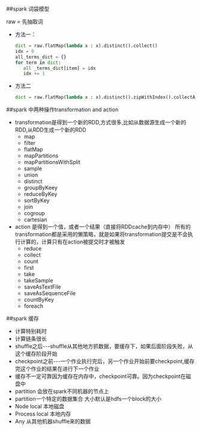 ##spark 词袋模型

raw = 先抽取词

* 方法一：
  ```python
  dict = raw.flatMap(lambda x : x).distinct().collect()
  idx = 0
  all_terms_dict = {}
  for term in dict:
     all _terms_dict[item] = idx
     idx += 1
  ```
  
* 方法二
  ```python
  dict = raw.flatMap(lambda x : x).distinct().zipWithIndex().collectAsMap()
  ```

##spark 中两种操作transformation and action

  * transformation是得到一个新的RDD,方式很多,比如从数据源生成一个新的RDD,从RDD生成一个新的RDD
    * map 
    * filter
    * flatMap
    * mapPartitions
    * mapPartitionsWithSplit 
    * sample 
    * union 
    * distinct 
    * groupByKeey 
    * reduceByKey 
    * sortByKey 
    * join 
    * cogroup 
    * cartesian
  * action 是得到一个值，或者一个结果（直接将RDDcache到内存中）
所有的transformation都是采用的懒策略，就是如果将transformation提交是不会执行计算的，计算只有在action被提交时才被触发
    * reduce 
    * collect 
    * count 
    * first 
    * take 
    * takeSample 
    * saveAsTextFile 
    * saveAsSequenceFile 
    * countByKey 
    * foreach
  
  ##spark 缓存
 * 计算特别耗时
 * 计算链条很长
 * shuffle之后---shuffle从其他地方抓数据，要缓存下，如果后面阶段失败，从这个缓存阶段开始
 * checkpoint之前---一个作业执行完后，另一个作业开始前要checkpoint,缓存完这个作业的结果在进行下一个作业
 * 缓存不一定可靠因为缓存在内存中，checkpoint可靠。因为checkpoint在磁盘中
 * partition 会放在spark不同机器的节点上
 * partition一个特定的数据集合 大小默认是hdfs一个block的大小
 * Node local 本地磁盘
 * Process local 本地内存
 * Any 从其他机器shuffle来的数据

